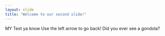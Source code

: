 ```yaml
---
layout: slide
title: "Welcome to our second slide!"
---
```

MY Text ya know
Use the left arrow to go back!
Did you ever see a gondola?
